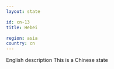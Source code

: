 ```yaml
---
layout: state

id: cn-13
title: Hebei

region: asia
country: cn
---
```

English description
This is a Chinese state
